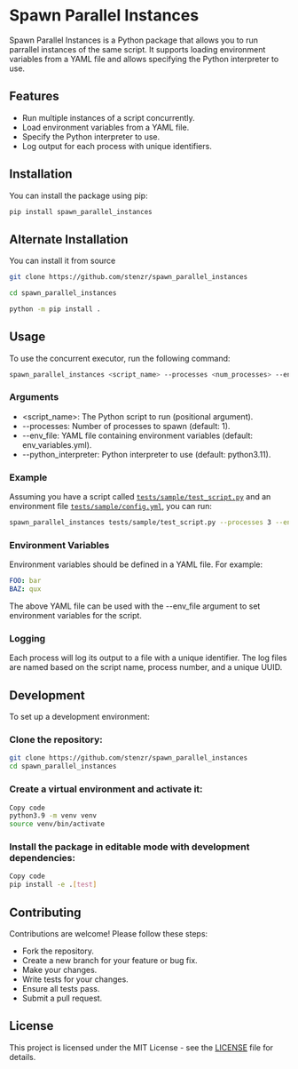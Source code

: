 # Spawn Parallel Instances

Spawn Parallel Instances is a Python package that allows you to run parrallel instances of the same script. It supports loading environment variables from a YAML file and allows specifying the Python interpreter to use.

## Features

- Run multiple instances of a script concurrently.
- Load environment variables from a YAML file.
- Specify the Python interpreter to use.
- Log output for each process with unique identifiers.

## Installation

You can install the package using pip:

```sh
pip install spawn_parallel_instances
```

## Alternate Installation

You can install it from source

```sh
git clone https://github.com/stenzr/spawn_parallel_instances

cd spawn_parallel_instances

python -m pip install .

```

## Usage

To use the concurrent executor, run the following command:

```sh
spawn_parallel_instances <script_name> --processes <num_processes> --env_file <env_file> --python_interpreter <interpreter>
```

### Arguments

- <script_name>: The Python script to run (positional argument).
- --processes: Number of processes to spawn (default: 1).
- --env_file: YAML file containing environment variables (default: env_variables.yml).
- --python_interpreter: Python interpreter to use (default: python3.11).


### Example
Assuming you have a script called [`tests/sample/test_script.py`](tests/sample/test_script.py) and an environment file [`tests/sample/config.yml`](tests/sample/config.yml), you can run:

```sh
spawn_parallel_instances tests/sample/test_script.py --processes 3 --env_file tests/sample/config.yml --python_interpreter python3.9
```

### Environment Variables

Environment variables should be defined in a YAML file. For example:

```yaml
FOO: bar
BAZ: qux
```

The above YAML file can be used with the --env_file argument to set environment variables for the script.

### Logging
Each process will log its output to a file with a unique identifier. The log files are named based on the script name, process number, and a unique UUID.

## Development
To set up a development environment:

### Clone the repository:

```sh
git clone https://github.com/stenzr/spawn_parallel_instances
cd spawn_parallel_instances
```

### Create a virtual environment and activate it:

```sh
Copy code
python3.9 -m venv venv
source venv/bin/activate
```

### Install the package in editable mode with development dependencies:

```sh
Copy code
pip install -e .[test]
```

## Contributing
Contributions are welcome! Please follow these steps:

- Fork the repository.
- Create a new branch for your feature or bug fix.
- Make your changes.
- Write tests for your changes.
- Ensure all tests pass.
- Submit a pull request.

## License

This project is licensed under the MIT License - see the [LICENSE](LICENSE) file for details.


